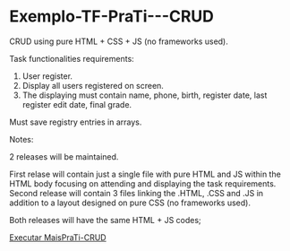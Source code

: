 # Exemplo-TF-PraTi---CRUD
CRUD using pure HTML + CSS + JS (no frameworks used).

Task functionalities requirements:

1. User register.
2. Display all users registered on screen.
3. The displaying must contain name, phone, birth, register date, last register edit date, final grade.

Must save registry entries in arrays.

Notes:

2 releases will be maintained.

First relase will contain just a single file with pure HTML and JS within the HTML body focusing on attending and displaying the task requirements.
Second release will contain 3 files linking the .HTML, .CSS and .JS in addition to a layout designed on pure CSS (no frameworks used).

Both releases will have the same HTML + JS codes;

<a href="https://rrvc.github.io/MaisPraTi-CRUD/TF%20CRUD.html">Executar MaisPraTi-CRUD</a>